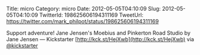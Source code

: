 Title: micro
Category: micro
Date: 2012-05-05T04:10:09
Slug: 2012-05-05T04:10:09
TwitterId: 198625606194311169
TweetUrl: https://twitter.com/mark_philpot/status/198625606194311169

Support adventure! Jane Jensen's Moebius and Pinkerton Road Studio by Jane Jensen — Kickstarter [http://kck.st/HejXwb](http://kck.st/HejXwb) via [@kickstarter](https://twitter.com/kickstarter)